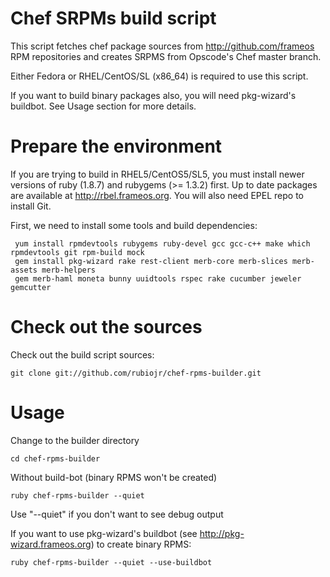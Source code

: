 # Chef SRPMs build script

This script fetches chef package sources from http://github.com/frameos RPM repositories and creates SRPMS from Opscode's Chef master branch.

Either Fedora or RHEL/CentOS/SL (x86_64) is required to use this script.

If you want to build binary packages also, you will need pkg-wizard's buildbot. See Usage section for more details.

# Prepare the environment

If you are trying to build in RHEL5/CentOS5/SL5, you must install newer versions of ruby (1.8.7) and rubygems (>= 1.3.2) first. Up to date packages are available at http://rbel.frameos.org. You will also need EPEL repo to install Git.

First, we need to install some tools and build dependencies:

     yum install rpmdevtools rubygems ruby-devel gcc gcc-c++ make which rpmdevtools git rpm-build mock
     gem install pkg-wizard rake rest-client merb-core merb-slices merb-assets merb-helpers 
     gem merb-haml moneta bunny uuidtools rspec rake cucumber jeweler gemcutter

# Check out the sources

Check out the build script sources:

    git clone git://github.com/rubiojr/chef-rpms-builder.git

# Usage
    
Change to the builder directory

    cd chef-rpms-builder

Without build-bot (binary RPMS won't be created)

    ruby chef-rpms-builder --quiet

Use "--quiet" if you don't want to see debug output

If you want to use pkg-wizard's buildbot (see http://pkg-wizard.frameos.org)
to create binary RPMS:

    ruby chef-rpms-builder --quiet --use-buildbot


